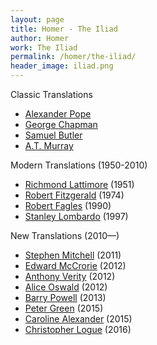 ```yaml
---
layout: page
title: Homer - The Iliad
author: Homer
work: The Iliad
permalink: /homer/the-iliad/
header_image: iliad.png
---
```

Classic Translations

* [Alexander Pope](alexander-pope)
* [George Chapman](george-chapman)
* [Samuel Butler](samuel-butler)
* [A.T. Murray](at-murray)

Modern Translations (1950-2010)

* [Richmond Lattimore](richmond-lattimore) (1951)
* [Robert Fitzgerald](robert-fitzgerald) (1974)
* [Robert Fagles](robert-fagles) (1990)
* [Stanley Lombardo](stanley-lombardo) (1997)

New Translations (2010—)

* [Stephen Mitchell](stephen-mitchell) (2011)
* [Edward McCrorie](edward-mccrorie) (2012)
* [Anthony Verity](anthony-verity) (2012)
* [Alice Oswald](alice-oswald) (2012)
* [Barry Powell](barry-powell) (2013)
* [Peter Green](peter-green) (2015)
* [Caroline Alexander](caroline-alexander) (2015)
* [Christopher Logue](christopher-logue) (2016)
